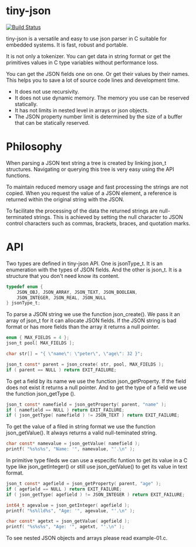 # tiny-json

[![Build Status](https://travis-ci.org/rafagafe/tiny-json.svg?branch=master)](https://travis-ci.org/rafagafe/tiny-json)

tiny-json is a versatile and easy to use json parser in C suitable for embedded systems. It is fast, robust and portable.

It is not only a tokenizer. You can get data in string format or get the primitives values in C type variables without performance loss.

You can get the JSON fields one on one. Or get their values by their names. This helps you to save a lot of source code lines and development time.

* It does not use recursivity.
* It does not use dynamic memory. The memory you use can be reserved statically.
* It has not limits in nested level in arrays or json objects.
* The JSON property number limit is determined by the size of a buffer that can be statically reserved.


# Philosophy

When parsing a JSON text string a tree is created by linking json_t structures. Navigating or querying this tree is very easy using the API functions.

To maintain reduced memory usage and fast processing the strings are not copied. When you request the value of a JSON element, a reference is returned within the original string with the JSON.

To facilitate the processing of the data the returned strings are null-terminated strings. This is achieved by setting the null character to JSON control characters such as commas, brackets, braces, and quotation marks.

# API
Two types are defined in tiny-json API. One is jsonType_t. It is an enumeration with the types of JSON fields. And the other is json_t. It is a structure that you don't need know its content.
```C
typedef enum {
    JSON_OBJ, JSON_ARRAY, JSON_TEXT, JSON_BOOLEAN,
    JSON_INTEGER, JSON_REAL, JSON_NULL
} jsonType_t;
```
To parse a JSON string we use the function json_create(). We pass it an array of json_t for it can allocate JSON fields.
If the JSON string is bad format or has more fields than the array it returns a null pointer.
```C
enum { MAX_FIELDS = 4 };
json_t pool[ MAX_FIELDS ];

char str[] = "{ \"name\": \"peter\", \"age\": 32 }";	

json_t const* parent = json_create( str, pool, MAX_FIELDS );
if ( parent == NULL ) return EXIT_FAILURE;
```
To get a field by its name we use the function json_getProperty. If the field does not exist it returns a null pointer.
And to get the type of a field we use the function json_getType ().
```C
json_t const* namefield = json_getProperty( parent, "name" );
if ( namefield == NULL ) return EXIT_FAILURE;
if ( json_getType( namefield ) != JSON_TEXT ) return EXIT_FAILURE;
```
To get the value of a filed in string format we use the function json_getValue(). It always returns a valid null-teminated string.
```C
char const* namevalue = json_getValue( namefield );
printf( "%s%s%s", "Name: '", namevalue, "'.\n" );
```
In primitive type fileds we can use a especific funtion to get its value in a C type like json_getInteger() or still use json_getValue() to get its value in text format.
```C
json_t const* agefield = json_getProperty( parent, "age" );
if ( agefield == NULL ) return EXIT_FAILURE;
if ( json_getType( agefield ) != JSON_INTEGER ) return EXIT_FAILURE;

int64_t agevalue = json_getInteger( agefield );
printf( "%s%lld%s", "Age: '", agevalue, "'.\n" );

char const* agetxt = json_getValue( agefield );
printf( "%s%s%s", "Age: '", agetxt, "'.\n" );
```
To see nested JSON objects and arrays please read example-01.c.
